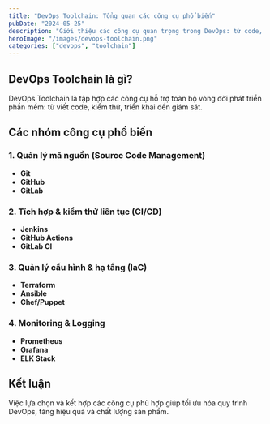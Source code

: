 ```yaml
---
title: "DevOps Toolchain: Tổng quan các công cụ phổ biến"
pubDate: "2024-05-25"
description: "Giới thiệu các công cụ quan trọng trong DevOps: từ code, build, test, deploy đến monitor."
heroImage: "/images/devops-toolchain.png"
categories: ["devops", "toolchain"]
---
```


## DevOps Toolchain là gì?

DevOps Toolchain là tập hợp các công cụ hỗ trợ toàn bộ vòng đời phát triển phần mềm: từ viết code, kiểm thử, triển khai đến giám sát.

## Các nhóm công cụ phổ biến

### 1. Quản lý mã nguồn (Source Code Management)
- **Git**
- **GitHub**
- **GitLab**

### 2. Tích hợp & kiểm thử liên tục (CI/CD)
- **Jenkins**
- **GitHub Actions**
- **GitLab CI**

### 3. Quản lý cấu hình & hạ tầng (IaC)
- **Terraform**
- **Ansible**
- **Chef/Puppet**

### 4. Monitoring & Logging
- **Prometheus**
- **Grafana**
- **ELK Stack**

## Kết luận
Việc lựa chọn và kết hợp các công cụ phù hợp giúp tối ưu hóa quy trình DevOps, tăng hiệu quả và chất lượng sản phẩm.
